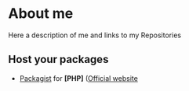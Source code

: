 # About me

Here a description of me and links to my Repositories

## Host your packages

-  [Packagist](https://github.com/Mushu-Tutorials/tuto-packagist "Packagist") for **[PHP]** ([Official website](https://packagist.org/ "Packagist")
